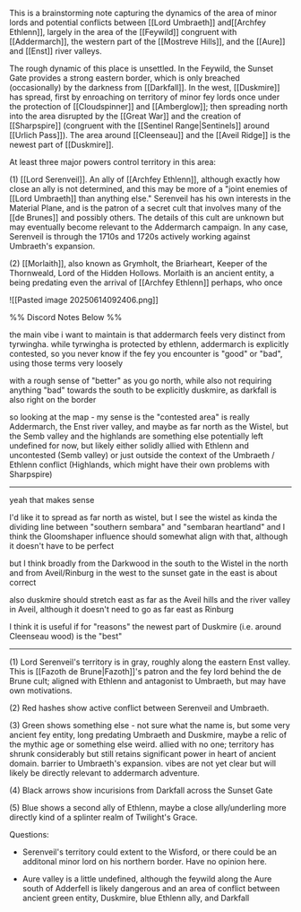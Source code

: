 This is a brainstorming note capturing the dynamics of the area of minor lords and potential conflicts between [[Lord Umbraeth]] and[[Archfey Ethlenn]], largely in the area of the [[Feywild]] congruent with [[Addermarch]], the western part of the [[Mostreve Hills]], and the [[Aure]] and [[Enst]] river valleys. 

The rough dynamic of this place is unsettled. In the Feywild, the Sunset Gate provides a strong eastern border, which is only breached (occasionally) by the darkness from [[Darkfall]]. In the west, [[Duskmire]] has spread, first by enroaching on territory of minor fey lords once under the protection of [[Cloudspinner]] and [[Amberglow]]; then spreading north into the area disrupted by the [[Great War]] and the creation of [[Sharpspire]] (congruent with the [[Sentinel Range|Sentinels]] around [[Urlich Pass]]). The area around [[Cleenseau]] and the [[Aveil Ridge]] is the newest part of [[Duskmire]]. 

At least three major powers control territory in this area:

(1) [[Lord Serenveil]]. An ally of [[Archfey Ethlenn]], although exactly how close an ally is not determined, and this may be more of a "joint enemies of [[Lord Umbraeth]] than anything else." Serenveil has his own interests in the Material Plane, and is the patron of a secret cult that involves many of the  [[de Brunes]] and possibly others. The details of this cult are unknown but may eventually become relevant to the Addermarch campaign. In any case, Serenveil is through the 1710s and 1720s actively working against Umbraeth's expansion. 

(2) [[Morlaith]], also known as Grymholt, the Briarheart, Keeper of the Thornweald, Lord of the Hidden Hollows. Morlaith is an ancient entity, a being predating even the arrival of [[Archfey Ethlenn]] perhaps, who once 

![[Pasted image 20250614092406.png]]

%% Discord Notes Below %%

the main vibe i want to maintain is that addermarch feels very distinct from tyrwingha. while tyrwingha is protected by ethlenn, addermarch is explicitly contested, so you never know if the fey you encounter is "good" or "bad", using those terms very loosely

with a rough sense of "better" as you go north, while also not requiring anything "bad" towards the south to be explicitly duskmire, as darkfall is also right on the border

 so looking at the map - my sense is the "contested area" is really Addermarch, the Enst river valley, and maybe as far north as the Wistel, but the Semb valley and the highlands are something else potentially left undefined for now, but likely either solidly allied with Ethlenn and uncontested (Semb valley) or just outside the context of the Umbraeth / Ethlenn conflict (Highlands, which might have their own problems with Sharpspire)

---
yeah that makes sense

I'd like it to spread as far north as wistel, but I see the wistel as kinda the dividing line between "southern sembara" and "sembaran heartland" and I think the Gloomshaper influence should somewhat align with that, although it doesn't have to be perfect

but I think broadly from the Darkwood in the south to the Wistel in the north and from Aveil/Rinburg in the west to the sunset gate in the east is about correct

also duskmire should stretch east as far as the Aveil hills and the river valley in Aveil, although it doesn't need to go as far east as Rinburg

I think it is useful if for "reasons" the newest part of Duskmire (i.e. around Cleenseau wood) is the "best"

---

(1) Lord Serenveil's territory is in gray, roughly along the eastern Enst valley. This is [[Fazoth de Brune|Fazoth]]'s patron and the fey lord behind the de Brune cult; aligned with Ethlenn and antagonist to Umbraeth, but may have own motivations. 

(2) Red hashes show active conflict between Serenveil and Umbraeth. 

(3) Green shows something else - not sure what the name is, but some very ancient fey entity, long predating Umbraeth and Duskmire, maybe a relic of the mythic age or something else weird. allied with no one; territory has shrunk considerably but still retains significant power in heart of ancient domain. barrier to Umbraeth's expansion. vibes are not yet clear but will likely be directly relevant to addermarch adventure. 

(4) Black arrows show incurisions from Darkfall across the Sunset Gate 

(5) Blue shows a second ally of Ethlenn, maybe a close ally/underling more directly kind of a splinter realm of Twilight's Grace. 


Questions:

- Serenveil's territory could extent to the Wisford, or there could be an additonal minor lord on his northern border. Have no opinion here.

- Aure valley is a little undefined, although the feywild along the Aure south of Adderfell is likely dangerous and an area of conflict between ancient green entity, Duskmire, blue Ethlenn ally, and Darkfall